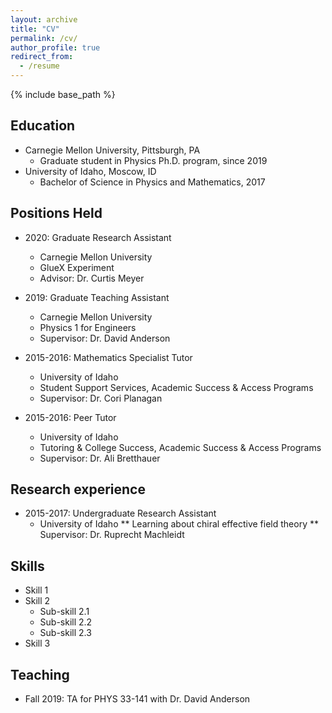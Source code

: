 ```yaml
---
layout: archive
title: "CV"
permalink: /cv/
author_profile: true
redirect_from:
  - /resume
---
```


{% include base_path %}

Education
------
* Carnegie Mellon University, Pittsburgh, PA
  * Graduate student in Physics Ph.D. program, since 2019
* University of Idaho, Moscow, ID
  * Bachelor of Science in Physics and Mathematics, 2017

Positions Held
------
* 2020: Graduate Research Assistant
  * Carnegie Mellon University
  * GlueX Experiment
  * Advisor: Dr. Curtis Meyer
  
* 2019: Graduate Teaching Assistant
  * Carnegie Mellon University
  * Physics 1 for Engineers
  * Supervisor: Dr. David Anderson

* 2015-2016: Mathematics Specialist Tutor
  * University of Idaho
  * Student Support Services, Academic Success & Access Programs
  * Supervisor: Dr. Cori Planagan

* 2015-2016: Peer Tutor
  * University of Idaho
  * Tutoring & College Success, Academic Success & Access Programs
  * Supervisor: Dr. Ali Bretthauer



Research experience
------
* 2015-2017: Undergraduate Research Assistant
  * University of Idaho
  ** Learning about chiral effective field theory
  ** Supervisor: Dr. Ruprecht Machleidt


  
Skills
------
* Skill 1
* Skill 2
  * Sub-skill 2.1
  * Sub-skill 2.2
  * Sub-skill 2.3
* Skill 3
  
Teaching
------
* Fall 2019: TA for PHYS 33-141 with Dr. David Anderson
